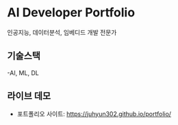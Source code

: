 # AI Developer Portfolio
인공지능, 데이터분석, 임베디드 개발 전문가

## 기술스택
-AI, ML, DL

## 라이브 데모
- 포트폴리오 사이트: https://juhyun302.github.io/portfolio/
